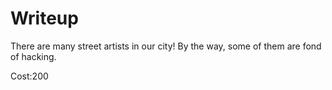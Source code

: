 # Writeup

There are many street artists in our city! By the way, some of them are fond of hacking.

Cost:200
